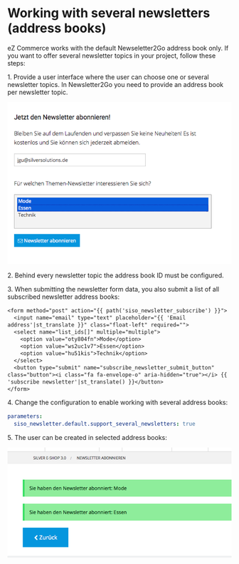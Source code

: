 # Working with several newsletters (address books)

eZ Commerce works with the default Newseletter2Go address book only.
If you want to offer several newsletter topics in your project, follow these steps:

1\. Provide a user interface where the user can choose one or several newsletter topics.
In Newsletter2Go you need to provide an address book per newsletter topic.

![](../../../img/newsletter2go_4.png)

2\. Behind every newsletter topic the address book ID must be configured.

3\. When submitting the newsletter form data, you also submit a list of all subscribed newsletter address books:

``` html+twig
<form method="post" action="{{ path('siso_newsletter_subscribe') }}">
  <input name="email" type="text" placeholder="{{ 'Email address'|st_translate }}" class="float-left" required="">
  <select name="list_ids[]" multiple="multiple">
    <option value="oty804fn">Mode</option>
    <option value="ws2uc1v7">Essen</option>
    <option value="hu51kis">Technik</option>
  </select>
  <button type="submit" name="subscribe_newsletter_submit_button" class="button"><i class="fa fa-envelope-o" aria-hidden="true"></i> {{ 'subscribe newsletter'|st_translate() }}</button>
</form>
```

4\. Change the configuration to enable working with several address books:

``` yaml
parameters:
  siso_newsletter.default.support_several_newsletters: true
```

5\. The user can be created in selected address books:

![](../../../img/newsletter2go_5.png)
